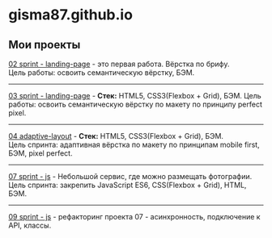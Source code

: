 # gisma87.github.io

## Мои проекты

[02 sprint - landing-page](https://gisma87.github.io/02_landing-page/ "Одностраничный сайт") - это первая работа. Вёрстка по брифу.  
Цель работы: освоить семантическую вёрстку, БЭМ.
* * * * *

[03 sprint - landing-page](https://gisma87.github.io/03_landing_page/ "Одностраничный сайт") - **Стек:** HTML5, CSS3(Flexbox + Grid), БЭМ. Цель работы: освоить семантическую вёрстку по макету по принципу perfect pixel.
* * * * *

[04 adaptive-layout](https://gisma87.github.io/04_adaptive-layout/ "адаптивная вёрстка по макету") - **Стек:** HTML5, CSS3(Flexbox + Grid), БЭМ.  
Цель спринта: адаптивная вёрстка по макету по принципам mobile first, БЭМ, pixel perfect.
* * * * *

[07 sprint - js](https://gisma87.github.io/07_sprint_js__metro/ "домашняя работа сайт с js") - Небольшой сервис, где можно размещать фотографии.  
Цель спринта: закрепить JavaScript ES6, CSS(Flexbox + Grid), HTML, БЭМ.
* * * * *

[09 sprint - js](gisma87.github.io/09_sprint_js "подключаем проект 07 к серверу") - рефакторинг проекта 07 - асинхронность, подключение к API, классы.
